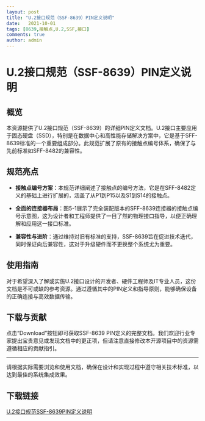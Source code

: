 ```yaml
---
layout: post
title: "U.2接口规范（SSF-8639）PIN定义说明"
date:   2021-10-01
tags: [8639,接触点,U.2,SSF,接口]
comments: true
author: admin
---
```

# U.2接口规范（SSF-8639）PIN定义说明

## 概览

本资源提供了U.2接口规范（SSF-8639）的详细PIN定义文档。U.2接口主要应用于固态硬盘（SSD），特别是在数据中心和高性能存储解决方案中，它是基于SFF-8639标准的一个重要组成部分。此规范扩展了原有的接触点编号体系，确保了与先前标准如SFF-8482的兼容性。

## 规范亮点

- **接触点编号方案**：本规范详细阐述了接触点的编号方法，它是在SFF-8482定义的基础上进行扩展的，涵盖了从P1到P15以及S1到S14的接触点。
  
- **全面的连接器布局**：图5-1展示了完全装配版本的SFF-8639连接器的接触点编号示意图，这为设计者和工程师提供了一目了然的物理接口指导，以便正确理解和应用这一接口标准。

- **兼容性与进阶**：通过维持对旧有标准的支持，SSF-8639旨在促进技术迭代，同时保证向后兼容性，这对于升级硬件而不更换整个系统尤为重要。

## 使用指南

对于希望深入了解或实施U.2接口设计的开发者、硬件工程师及IT专业人员，这份文档是不可或缺的参考资源。通过遵循其中的PIN定义和指导原则，能够确保设备的正确连接与高效数据传输。

## 下载与贡献

点击“Download”按钮即可获取SSF-8639 PIN定义的完整文档。我们欢迎行业专家提出宝贵意见或发现文档中的更正项，但请注意直接修改本开源项目中的资源需遵循相应的贡献指引。

---

请根据实际需要浏览和使用文档，确保在设计和实现过程中遵守相关技术标准，以达到最佳的系统集成效果。

## 下载链接

[U.2接口规范SSF-8639PIN定义说明](https://pan.quark.cn/s/fdedba0b6d4f)